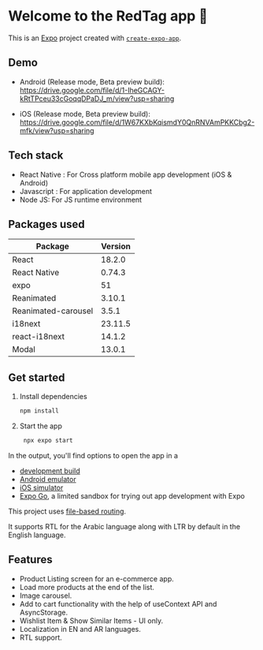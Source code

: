 # Welcome to the RedTag app 👋

This is an [Expo](https://expo.dev) project created with [`create-expo-app`](https://www.npmjs.com/package/create-expo-app).

## Demo

- Android (Release mode, Beta preview build): https://drive.google.com/file/d/1-IheGCAGY-kRtTPceu33cGoqqDPaDJ_m/view?usp=sharing

- iOS (Release mode, Beta preview build): https://drive.google.com/file/d/1W67KXbKqismdY0QnRNVAmPKKCbg2-mfk/view?usp=sharing

## Tech stack

- React Native : For Cross platform mobile app development (iOS & Android)
- Javascript : For application development
- Node JS: For JS runtime environment

## Packages used

| Package             | Version |
| ------------------- | ------- |
| React               | 18.2.0  |
| React Native        | 0.74.3  |
| expo                | 51      |
| Reanimated          | 3.10.1  |
| Reanimated-carousel | 3.5.1   |
| i18next             | 23.11.5 |
| react-i18next       | 14.1.2  |
| Modal               | 13.0.1  |


## Get started

1. Install dependencies

   ```bash
   npm install
   ```

2. Start the app

   ```bash
    npx expo start
   ```

In the output, you'll find options to open the app in a

- [development build](https://docs.expo.dev/develop/development-builds/introduction/)
- [Android emulator](https://docs.expo.dev/workflow/android-studio-emulator/)
- [iOS simulator](https://docs.expo.dev/workflow/ios-simulator/)
- [Expo Go](https://expo.dev/go), a limited sandbox for trying out app development with Expo

This project uses [file-based routing](https://docs.expo.dev/router/introduction).

It supports RTL for the Arabic language along with LTR by default in the English language.

## Features
- Product Listing screen for an e-commerce app.
- Load more products at the end of the list.
- Image carousel.
- Add to cart functionality with the help of useContext API and AsyncStorage.
- Wishlist Item & Show Similar Items - UI only.
- Localization in EN and AR languages.
- RTL support.

